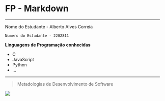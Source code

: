 # FP - Markdown #
---
Nome do Estudante - Alberto Alves Correia

`Numero do Estudante - 2202811`

**Linguagens de Programação conhecidas**

* C
* JavaScript
* Python
* ...
---
> Metadologias de Desenvolvimento de Software

![](https://upload.wikimedia.org/wikipedia/commons/9/9a/Log%C3%B3tipo_Polit%C3%A9cnico_Leiria_01.png)